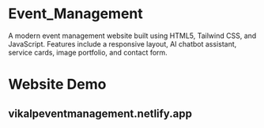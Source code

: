 # Event_Management
A modern event management website built using HTML5, Tailwind CSS, and JavaScript. Features include a responsive layout, AI chatbot assistant, service cards, image portfolio, and contact form.



# Website Demo
## vikalpeventmanagement.netlify.app
